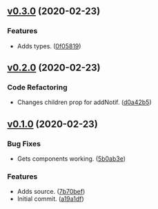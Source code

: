<a name="v0.3.0"></a>
## [v0.3.0](https://github.com/alexseitsinger/react-notifications/compare/v0.2.0...v0.3.0) (2020-02-23)

### Features
- Adds types. ([0f05819](https://github.com/alexseitsinger/react-notifications/commit/0f05819a6610dfebb57733e93cfce729c6081519))


<a name="v0.2.0"></a>
## [v0.2.0](https://github.com/alexseitsinger/react-notifications/compare/v0.1.0...v0.2.0) (2020-02-23)

### Code Refactoring
- Changes children prop for addNotif. ([d0a42b5](https://github.com/alexseitsinger/react-notifications/commit/d0a42b5f8e9d66fffd57f8cd7bcf150827d59a91))


<a name="v0.1.0"></a>
## [v0.1.0](https://github.com/alexseitsinger/react-notifications/compare/a19a1df06657a2bf225d4cf4a72c7d4f37ef6ed2...v0.1.0) (2020-02-23)

### Bug Fixes
- Gets components working. ([5b0ab3e](https://github.com/alexseitsinger/react-notifications/commit/5b0ab3e4f86c99aeea85f027673cd0009a6c48e3))

### Features
- Adds source. ([7b70bef](https://github.com/alexseitsinger/react-notifications/commit/7b70bef46dcf50f41cd36ed30097acf12b6ddcdf))
- Initial commit. ([a19a1df](https://github.com/alexseitsinger/react-notifications/commit/a19a1df06657a2bf225d4cf4a72c7d4f37ef6ed2))


